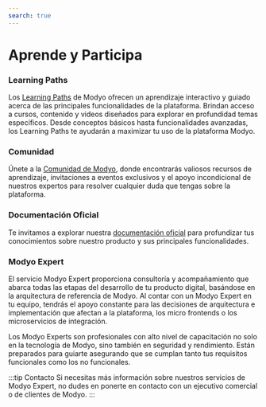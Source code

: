 ```yaml
---
search: true
---
```


# Aprende y Participa

### Learning Paths

Los [Learning Paths](https://help.modyo.com) de Modyo ofrecen un aprendizaje interactivo y guiado acerca de las principales funcionalidades de la plataforma. Brindan acceso a cursos, contenido y videos diseñados para explorar en profundidad temas específicos. Desde conceptos básicos hasta funcionalidades avanzadas, los Learning Paths te ayudarán a maximizar tu uso de la plataforma Modyo.

### Comunidad

Únete a la [Comunidad de Modyo](https://www.modyo.com/community), donde encontrarás valiosos recursos de aprendizaje, invitaciones a eventos exclusivos y el apoyo incondicional de nuestros expertos para resolver cualquier duda que tengas sobre la plataforma.

### Documentación Oficial

Te invitamos a explorar nuestra [documentación oficial](/es/platform) para profundizar tus conocimientos sobre nuestro producto y sus principales funcionalidades.

### Modyo Expert

El servicio Modyo Expert proporciona consultoría y acompañamiento que abarca todas las etapas del desarrollo de tu producto digital, basándose en la arquitectura de referencia de Modyo. Al contar con un Modyo Expert en tu equipo, tendrás el apoyo constante para las decisiones de arquitectura e implementación que afectan a la plataforma, los micro frontends o los microservicios de integración.

Los Modyo Experts son profesionales con alto nivel de capacitación no solo en la tecnología de Modyo, sino también en seguridad y rendimiento. Están preparados para guiarte asegurando que se cumplan tanto tus requisitos funcionales como los no funcionales.

:::tip Contacto
Si necesitas más información sobre nuestros servicios de Modyo Expert, no dudes en ponerte en contacto con un ejecutivo comercial o de clientes de Modyo.
:::